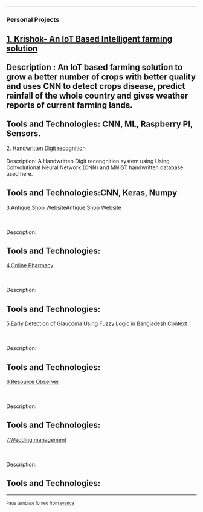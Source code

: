 

---

### Personal Projects

[1. Krishok- An IoT Based Intelligent farming solution](/sample_page)
<br><br>
Description : 
An IoT based farming solution to grow a better number of crops with better quality and uses CNN to detect crops disease, predict rainfall of the whole country and gives weather reports of current farming lands.
<br><br>
Tools and Technologies: CNN, ML, Raspberry PI, Sensors.
---

[2. Handwritten Digit recognition](/sample_page)
<br><br>
Description: A Handwritten Digit recongnition system using Using Convolutional Neural Network (CNN) and MNIST handwritten database used here.

Tools and Technologies:CNN, Keras, Numpy
---
[3.Antique Shop WebsiteAntique Shop Website](/sample_page)

<br><br>
Description:

Tools and Technologies:
---

[4.Online Pharmacy](/sample_page/sample_page)

<br><br>
Description:

Tools and Technologies:
---

[5.Early Detection of Glaucoma Using Fuzzy Logic in Bangladesh Context](/sample_page)

<br><br>
Description:

Tools and Technologies:
---

[6.Resource Observer](/sample_page)

<br><br>
Description:

Tools and Technologies:
---

[7.Wedding management](/sample_page)

<br><br>
Description:

Tools and Technologies:
---


---
<p style="font-size:11px">Page template forked from <a href="https://github.com/evanca/quick-portfolio">evanca</a></p>
<!-- Remove above link if you don't want to attibute -->
